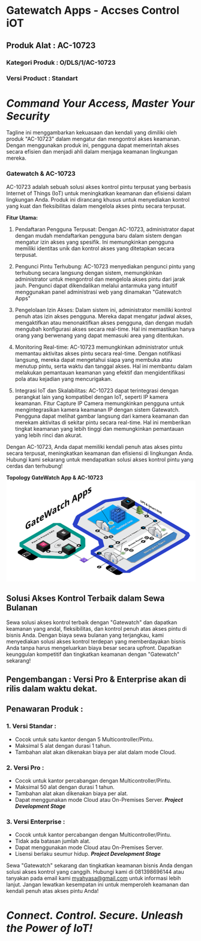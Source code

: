 # Gatewatch Apps - Accses Control iOT
## Produk Alat : AC-10723
### Kategori Produk : O/DLS/1/AC-10723
### Versi Product : Standart

# *Command Your Access, Master Your Security*

Tagline ini menggambarkan kekuasaan dan kendali yang dimiliki oleh produk "AC-10723" dalam mengatur dan mengontrol akses keamanan. Dengan menggunakan produk ini, pengguna dapat memerintah akses secara efisien dan menjadi ahli dalam menjaga keamanan lingkungan mereka.

### Gatewatch & AC-10723

AC-10723 adalah sebuah solusi akses kontrol pintu terpusat yang berbasis Internet of Things (IoT) untuk meningkatkan keamanan dan efisiensi dalam lingkungan Anda. Produk ini dirancang khusus untuk menyediakan kontrol yang kuat dan fleksibilitas dalam mengelola akses pintu secara terpusat.

**Fitur Utama:**
1. Pendaftaran Pengguna Terpusat: Dengan AC-10723, administrator dapat dengan mudah mendaftarkan pengguna baru dalam sistem dengan mengatur izin akses yang spesifik. Ini memungkinkan pengguna memiliki identitas unik dan kontrol akses yang ditetapkan secara terpusat.

2. Pengunci Pintu Terhubung: AC-10723 menyediakan pengunci pintu yang terhubung secara langsung dengan sistem, memungkinkan administrator untuk mengontrol dan mengelola akses pintu dari jarak jauh. Pengunci dapat dikendalikan melalui antarmuka yang intuitif menggunakan panel administrasi web yang dinamakan "Gatewatch Apps"

3. Pengelolaan Izin Akses: Dalam sistem ini, administrator memiliki kontrol penuh atas izin akses pengguna. Mereka dapat mengatur jadwal akses, mengaktifkan atau menonaktifkan akses pengguna, dan dengan mudah mengubah konfigurasi akses secara real-time. Hal ini memastikan hanya orang yang berwenang yang dapat memasuki area yang ditentukan.

4. Monitoring Real-time: AC-10723 memungkinkan administrator untuk memantau aktivitas akses pintu secara real-time. Dengan notifikasi langsung, mereka dapat mengetahui siapa yang membuka atau menutup pintu, serta waktu dan tanggal akses. Hal ini membantu dalam melakukan pemantauan keamanan yang efektif dan mengidentifikasi pola atau kejadian yang mencurigakan.

5. Integrasi IoT dan Skalabilitas: AC-10723 dapat terintegrasi dengan perangkat lain yang kompatibel dengan IoT, seperti IP kamera keamanan. Fitur Capture IP Camera memungkinkan pengguna untuk mengintegrasikan kamera keamanan IP dengan sistem Gatewatch. Pengguna dapat melihat gambar langsung dari kamera keamanan dan merekam aktivitas di sekitar pintu secara real-time. Hal ini memberikan tingkat keamanan yang lebih tinggi dan memungkinkan pemantauan yang lebih rinci dan akurat.

Dengan AC-10723, Anda dapat memiliki kendali penuh atas akses pintu secara terpusat, meningkatkan keamanan dan efisiensi di lingkungan Anda. Hubungi kami sekarang untuk mendapatkan solusi akses kontrol pintu yang cerdas dan terhubung!

**Topology GateWatch App & AC-10723**
![Topologi Produk AC-10723](https://github.com/myahyasa/GatewatchApps/blob/cb03c002348983a52c64089e8118027b726cbb53/acc-002.png)

## Solusi Akses Kontrol Terbaik dalam Sewa Bulanan

Sewa solusi akses kontrol terbaik dengan "Gatewatch" dan dapatkan keamanan yang andal, fleksibilitas, dan kontrol penuh atas akses pintu di bisnis Anda. Dengan biaya sewa bulanan yang terjangkau, kami menyediakan solusi akses kontrol terdepan yang memberdayakan bisnis Anda tanpa harus mengeluarkan biaya besar secara upfront. Dapatkan keunggulan kompetitif dan tingkatkan keamanan dengan "Gatewatch" sekarang!

## Pengembangan : Versi Pro & Enterprise akan di rilis dalam waktu dekat.

## Penawaran Produk :

### 1. Versi Standar :
- Cocok untuk satu kantor dengan 5 Multicontroller/Pintu.
- Maksimal 5 alat dengan durasi 1 tahun.
- Tambahan alat akan dikenakan biaya per alat dalam mode Cloud.

### 2. Versi Pro :
- Cocok untuk kantor percabangan dengan Multicontroller/Pintu.
- Maksimal 50 alat dengan durasi 1 tahun.
- Tambahan alat akan dikenakan biaya per alat.
- Dapat menggunakan mode Cloud atau On-Premises Server.
***Project Development Stage***

### 3. Versi Enterprise :
- Cocok untuk kantor percabangan dengan Multicontroller/Pintu.
- Tidak ada batasan jumlah alat.
- Dapat menggunakan mode Cloud atau On-Premises Server.
- Lisensi berlaku seumur hidup.
***Project Development Stage***
  
Sewa "Gatewatch" sekarang dan tingkatkan keamanan bisnis Anda dengan solusi akses kontrol yang canggih. Hubungi kami di 081398696144 atau tanyakan pada email kami myahyasa@gmail.com untuk informasi lebih lanjut. Jangan lewatkan kesempatan ini untuk memperoleh keamanan dan kendali penuh atas akses pintu Anda!


# *Connect. Control. Secure. Unleash the Power of IoT!*
